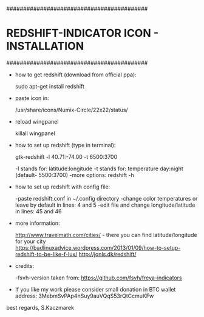##########################################
# REDSHIFT-INDICATOR ICON - INSTALLATION #
##########################################


- how to get redshift (download from official ppa):

    sudo apt-get install redshift
    
- paste icon in:

    /usr/share/icons/Numix-Circle/22x22/status/

- reload wingpanel

    killall wingpanel

- how to set up redshift (type in terminal):

    gtk-redshift -l 40.71:-74.00 -t 6500:3700

    -l stands for: latitude:longitude
    -t stands for: temperature day:night (default- 5500:3700)
    -more options: redshift -h

- how to set up redshift with config file:

    -paste redshift.conf in ~/.config directory
    -change color temperatures or leave by default in lines: 4 and 5 
    -edit file and change longitude/latitude in lines: 45 and 46

- more information:

  http://www.travelmath.com/cities/ - there you can find latitude/longitude for your city    
  https://badlinuxadvice.wordpress.com/2013/01/09/how-to-setup-redshift-to-be-like-f-lux/
  http://jonls.dk/redshift/

- credits:

    -fsvh-version taken from: https://github.com/fsvh/freya-indicators

- If you like my work please consider small donation in BTC
  wallet address: 3MebmSvPAp4nSuy9auVQqS53rQtCcmuKFw

best regards,
S.Kaczmarek
